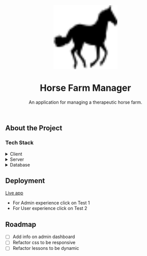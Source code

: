 <div align="center">
  <img src="./client/src/assets/icons/horse.svg" alt="logo" width="200" height="auto" />
  <h1>Horse Farm Manager</h1>
  <p>An application for managing a therapeutic horse farm.</p>
</div>

<br />

<!-- About the Project -->
## About the Project

<!-- TechStack -->
### Tech Stack

<details>
  <summary>Client</summary>
  <ul>
    <li><a href="https://www.typescriptlang.org/">Typescript</a></li>
    <li><a href="https://reactjs.org/">React.js</a></li>
    <li><a href="https://reactrouter.com/en/main">React Router</a></li>
    <li><a href="https://react-hook-form.com/">React hook form</a></li>
    <li><a href="https://github.com/jquense/yup">Yup</a></li>
  </ul>
</details>

<details>
  <summary>Server</summary>
  <ul>
    <li><a href="https://www.typescriptlang.org/">Typescript</a></li>
    <li><a href="https://expressjs.com/">Express.js</a></li>
    <li><a href="https://github.com/kelektiv/node.bcrypt.js#readme">bcrypt</a></li>
    <li><a href="https://github.com/auth0/node-jsonwebtoken#readme">jsonwebtoken</a></li>
  </ul>
</details>

<details>
<summary>Database</summary>
  <ul>
    <li><a href="https://www.postgresql.org/">PostgreSQL</a></li>
  </ul>
</details>

<!-- Deployment -->
## Deployment

[Live app](https://www.horse-farm-manager.tk)

<ul>
  <li>For Admin experience click on Test 1</li>
  <li>For User experience click on Test 2</li>
</ul>

<!-- Roadmap -->
## Roadmap

- [ ] Add info on admin dashboard
- [ ] Refactor css to be responsive
- [ ] Refactor lessons to be dynamic
